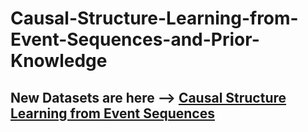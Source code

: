 # Causal-Structure-Learning-from-Event-Sequences-and-Prior-Knowledge

## New Datasets are here --> [Causal Structure Learning from Event Sequences](https://www.kaggle.com/datasets/lukemiller1987/causal-structure-learning-from-event-sequences)

